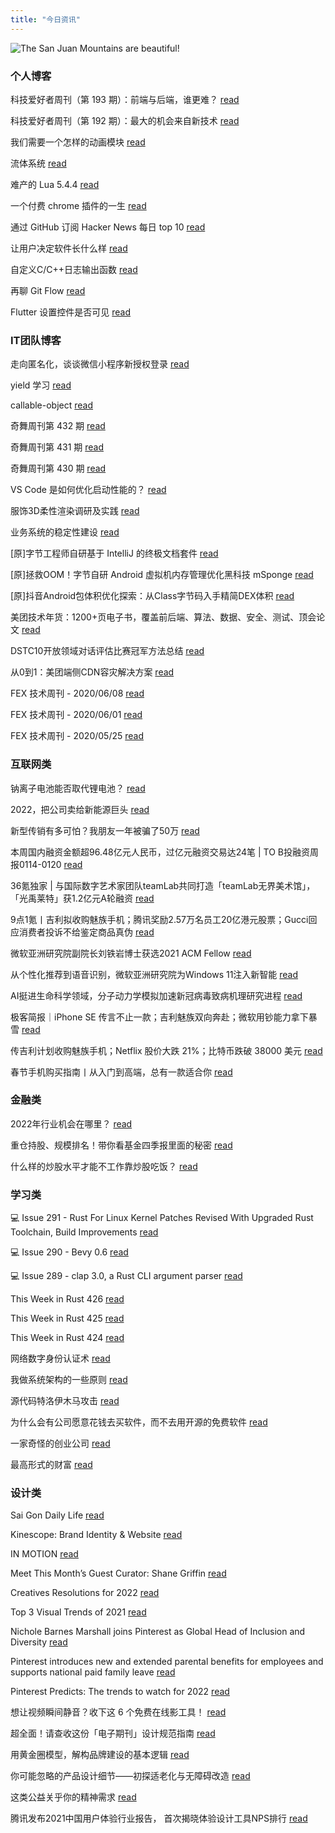 ```yaml
---
title: "今日资讯"
---
```


![The San Juan Mountains are beautiful!](https://cn.bing.com/th?id=OHR.LesserAntilles_EN-US1658249198_UHD.jpg "San Juan Mountains")

### 个人博客

   科技爱好者周刊（第 193 期）：前端与后端，谁更难？ [read](http://www.ruanyifeng.com/blog/2022/01/weekly-issue-193.html)

   科技爱好者周刊（第 192 期）：最大的机会来自新技术 [read](http://www.ruanyifeng.com/blog/2022/01/weekly-issue-192.html)

   我们需要一个怎样的动画模块 [read](https://blog.codingnow.com/2022/01/animation.html)

   流体系统 [read](https://blog.codingnow.com/2022/01/fluid_system.html)

   难产的 Lua 5.4.4 [read](https://blog.codingnow.com/2021/12/lua_544.html)

   一个付费 chrome 插件的一生 [read](https://blog.t9t.io/star-history-2021-01-21/)

   通过 GitHub 订阅 Hacker News 每日 top 10 [read](https://blog.t9t.io/headllines-2020-09-03/)

   让用户决定软件长什么样 [read](https://blog.t9t.io/let-user-design-2020-06-18/)

   自定义C/C++日志输出函数 [read](https://www.kymjs.com/code/2020/08/07/01)

   再聊 Git Flow [read](https://www.kymjs.com/manager/2020/05/29/01)

   Flutter 设置控件是否可见 [read](https://www.kymjs.com/note/2020/03/19/01)

### IT团队博客

   走向匿名化，谈谈微信小程序新授权登录 [read](http://www.alloyteam.com/2021/04/15431/)

   yield 学习 [read](http://www.alloyteam.com/2021/03/15427/)

   callable-object [read](http://www.alloyteam.com/2021/03/callable-object/)

   奇舞周刊第 432 期 [read](https://weekly.75.team/issue432.html)

   奇舞周刊第 431 期 [read](https://weekly.75.team/issue431.html)

   奇舞周刊第 430 期 [read](https://weekly.75.team/issue430.html)

   VS Code 是如何优化启动性能的？ [read](https://fed.taobao.org/blog/taofed/do71ct/wpsf10)

   服饰3D柔性渲染调研及实践 [read](https://fed.taobao.org/blog/taofed/do71ct/fufsgh)

   业务系统的稳定性建设 [read](https://fed.taobao.org/blog/taofed/do71ct/fc3cy0)

   \[原\]字节工程师自研基于 IntelliJ 的终极文档套件 [read](https://blog.csdn.net/ByteDanceTech/article/details/122572110)

   \[原\]拯救OOM！字节自研 Android 虚拟机内存管理优化黑科技 mSponge [read](https://blog.csdn.net/ByteDanceTech/article/details/122485951)

   \[原\]抖音Android包体积优化探索：从Class字节码入手精简DEX体积 [read](https://blog.csdn.net/ByteDanceTech/article/details/122422653)

   美团技术年货：1200+页电子书，覆盖前后端、算法、数据、安全、测试、顶会论文 [read](https://tech.meituan.com/2022/01/20/2022-happy-new-year.html)

   DSTC10开放领域对话评估比赛冠军方法总结 [read](https://tech.meituan.com/2022/01/13/dstc10.html)

   从0到1：美团端侧CDN容灾解决方案 [read](https://tech.meituan.com/2022/01/13/phoenix-cdn.html)

   FEX 技术周刊 - 2020/06/08 [read](http://fex.baidu.com/blog/2020/06/fex-weekly-08//)

   FEX 技术周刊 - 2020/06/01 [read](http://fex.baidu.com/blog/2020/06/fex-weekly-01//)

   FEX 技术周刊 - 2020/05/25 [read](http://fex.baidu.com/blog/2020/05/fex-weekly-25//)

### 互联网类

   钠离子电池能否取代锂电池？ [read](http://www.huxiu.com/article/492937.html?f=wangzhan)

   2022，把公司卖给新能源巨头 [read](http://www.huxiu.com/article/492889.html?f=wangzhan)

   新型传销有多可怕？我朋友一年被骗了50万 [read](http://www.huxiu.com/article/492845.html?f=wangzhan)

   本周国内融资金额超96.48亿元人民币，过亿元融资交易达24笔 \| TO B投融资周报0114-0120 [read](https://36kr.com/p/1580930768374280)

   36氪独家 \| 与国际数字艺术家团队teamLab共同打造「teamLab无界美术馆」，「光禹莱特」获1.2亿元A轮融资 [read](https://36kr.com/p/1580947923503618)

   9点1氪丨吉利拟收购魅族手机；腾讯奖励2.57万名员工20亿港元股票；Gucci回应消费者投诉不给鉴定商品真伪 [read](https://36kr.com/p/1581748018891271)

   微软亚洲研究院副院长刘铁岩博士获选2021 ACM Fellow [read](https://www.msra.cn/zh-cn/news/features/tie-yan-liu-acm-fellow)

   从个性化推荐到语音识别，微软亚洲研究院为Windows 11注入新智能 [read](https://www.msra.cn/zh-cn/news/features/tech-transfer-to-windows-11)

   AI挺进生命科学领域，分子动力学模拟加速新冠病毒致病机理研究进程 [read](https://www.msra.cn/zh-cn/news/features/ai-life-science)

   极客简报｜iPhone SE 传言不止一款；吉利魅族双向奔赴；微软用钞能力拿下暴雪 [read](http://www.geekpark.net/news/297471)

   传吉利计划收购魅族手机；Netflix 股价大跌 21%；比特币跌破 38000 美元 [read](http://www.geekpark.net/news/297460)

   春节手机购买指南丨从入门到高端，总有一款适合你 [read](http://www.geekpark.net/news/297445)

### 金融类

   2022年行业机会在哪里？ [read](http://xueqiu.com/1095402045/209754076)

   重仓持股、规模排名！带你看基金四季报里面的秘密 [read](http://xueqiu.com/4579887327/209759832)

   什么样的炒股水平才能不工作靠炒股吃饭？ [read](http://xueqiu.com/5223831183/209730257)

### 学习类

   💻 Issue 291 - Rust For Linux Kernel Patches Revised With Upgraded Rust Toolchain, Build Improvements [read](https://rust.libhunt.com/newsletter/291)

   💻 Issue 290 - Bevy 0.6 [read](https://rust.libhunt.com/newsletter/290)

   💻 Issue 289 - clap 3.0, a Rust CLI argument parser [read](https://rust.libhunt.com/newsletter/289)

   This Week in Rust 426 [read](https://this-week-in-rust.org/blog/2022/01/19/this-week-in-rust-426/)

   This Week in Rust 425 [read](https://this-week-in-rust.org/blog/2022/01/12/this-week-in-rust-425/)

   This Week in Rust 424 [read](https://this-week-in-rust.org/blog/2022/01/05/this-week-in-rust-424/)

   网络数字身份认证术 [read](https://coolshell.cn/articles/21708.html)

   我做系统架构的一些原则 [read](https://coolshell.cn/articles/21672.html)

   源代码特洛伊木马攻击 [read](https://coolshell.cn/articles/21649.html)

   为什么会有公司愿意花钱去买软件，而不去用开源的免费软件 [read](https://wanqu.co/p/7581?s=rss)

   一家奇怪的创业公司 [read](https://wanqu.co/p/7580?s=rss)

   最高形式的财富 [read](https://wanqu.co/p/7579?s=rss)

### 设计类

   Sai Gon Daily Life [read](https://www.behance.net/gallery/133854925/Sai-Gon-Daily-Life)

   Kinescope: Brand Identity &amp; Website [read](https://www.behance.net/gallery/130195095/Kinescope-Brand-Identity-Website)

   IN MOTION [read](https://www.behance.net/gallery/135527357/IN-MOTION)

   Meet This Month’s Guest Curator: Shane Griffin [read](https://medium.com/behance-blog/meet-this-months-guest-curator-shane-griffin-a23dc222f07c?source=rss-f5272b7f3182------2)

   Creatives Resolutions for 2022 [read](https://medium.com/behance-blog/creatives-resolutions-for-2022-b9db323f8fea?source=rss-f5272b7f3182------2)

   Top 3 Visual Trends of 2021 [read](https://medium.com/behance-blog/top-3-visual-trends-of-2021-b033fcee1c2e?source=rss-f5272b7f3182------2)

   Nichole Barnes Marshall joins Pinterest as Global Head of Inclusion and Diversity [read](https://newsroom.pinterest.com/en/post/nichole-barnes-marshall-joins-pinterest-as-global-head-of-inclusion-and-diversity)

   Pinterest introduces new and extended parental benefits for employees and supports national paid family leave [read](https://newsroom.pinterest.com/en/post/pinterest-introduces-new-and-extended-parental-benefits-for-employees)

   Pinterest Predicts: The trends to watch for 2022 [read](https://newsroom.pinterest.com/en/post/pinterest-predicts-the-trends-to-watch-for-2022)

   想让视频瞬间静音？收下这 6 个免费在线影工具！ [read](https://www.uisdc.com/6-auto-mute-tools)

   超全面！请查收这份「电子期刊」设计规范指南 [read](https://www.uisdc.com/electronic-journals-design)

   用黄金圈模型，解构品牌建设的基本逻辑 [read](https://www.uisdc.com/brand-building-logic)

   你可能忽略的产品设计细节——初探适老化与无障碍改造 [read](https://cdc.tencent.com/2022/01/21/%e4%bd%a0%e5%8f%af%e8%83%bd%e5%bf%bd%e7%95%a5%e7%9a%84%e4%ba%a7%e5%93%81%e8%ae%be%e8%ae%a1%e7%bb%86%e8%8a%82-%e5%88%9d%e6%8e%a2%e9%80%82%e8%80%81%e5%8c%96%e4%b8%8e%e6%97%a0%e9%9a%9c/)

   这类公益关乎你的精神需求 [read](https://cdc.tencent.com/2021/12/27/%e8%bf%99%e7%b1%bb%e5%85%ac%e7%9b%8a%e5%85%b3%e4%b9%8e%e4%bd%a0%e7%9a%84%e7%b2%be%e7%a5%9e%e9%9c%80%e6%b1%82/)

   腾讯发布2021中国用户体验行业报告， 首次揭晓体验设计工具NPS排行 [read](https://cdc.tencent.com/2021/10/29/%e8%85%be%e8%ae%af%e5%8f%91%e5%b8%832021%e4%b8%ad%e5%9b%bd%e7%94%a8%e6%88%b7%e4%bd%93%e9%aa%8c%e8%a1%8c%e4%b8%9a%e6%8a%a5%e5%91%8a%ef%bc%8c-%e9%a6%96%e6%ac%a1%e6%8f%ad%e6%99%93%e4%bd%93%e9%aa%8c/)

